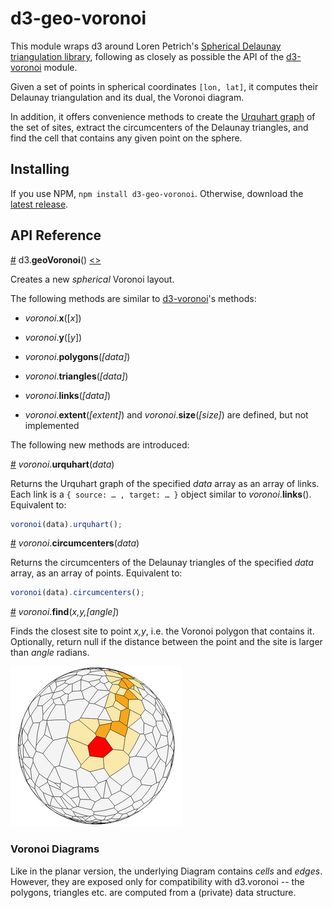 # d3-geo-voronoi

This module wraps d3 around Loren Petrich's [Spherical Delaunay triangulation library](http://lpetrich.org/Science/GeometryDemo/GeometryDemo_GMap.html), following as closely as possible the API of the [d3-voronoi](https://github.com/d3/d3-voronoi/) module.

Given a set of points in spherical coordinates `[lon, lat]`, it computes their Delaunay triangulation and its dual, the Voronoi diagram.

In addition, it offers convenience methods to create the [Urquhart graph](https://en.wikipedia.org/wiki/Urquhart_graph) of the set of sites, extract the circumcenters of the Delaunay triangles, and find the cell that contains any given point on the sphere.


## Installing

If you use NPM, `npm install d3-geo-voronoi`. Otherwise, download the [latest release](https://github.com/d3/d3-geo-voronoi/releases/latest).


## API Reference

<a href="#geo-voronoi" name="geo-voronoi">#</a> d3.<b>geoVoronoi</b>()
[<>](https://github.com/d3/d3-geo-voronoi/blob/master/src/geoVoronoi.js "Source")

Creates a new *spherical* Voronoi layout.

The following methods are similar to [d3-voronoi](https://github.com/d3/d3-voronoi/)'s methods:

- <i>voronoi</i>.<b>x</b>([<i>x</i>]) 

- <i>voronoi</i>.<b>y</b>([<i>y</i>])

- <i>voronoi</i>.<b>polygons</b>(<i>[data]</i>)

- <i>voronoi</i>.<b>triangles</b>(<i>[data]</i>)

- <i>voronoi</i>.<b>links</b>(<i>[data]</i>)

- <i>voronoi</i>.<b>extent</b>(<i>[extent]</i>) and <i>voronoi</i>.<b>size</b>(<i>[size]</i>) are defined, but not implemented


The following new methods are introduced:

<a name="geo_voronoi_urquhart" href="#geo_voronoi_urquhart">#</a> <i>voronoi</i>.<b>urquhart</b>(<i>data</i>)

Returns the Urquhart graph of the specified *data* array as an array of links. Each link is a `{ source: … , target: … }` object similar to <i>voronoi</i>.<b>links</b>(). Equivalent to:

```js
voronoi(data).urquhart();
```


<a name="geo_voronoi_circumcenters" href="#geo_voronoi_circumcenters">#</a> <i>voronoi</i>.<b>circumcenters</b>(<i>data</i>)

Returns the circumcenters of the Delaunay triangles of the specified *data* array, as an array of points. Equivalent to:

```js
voronoi(data).circumcenters();
```

<a name="geo_voronoi_find" href="#geo_voronoi_find">#</a> <i>voronoi</i>.<b>find</b>(<i>x,y,[angle]</i>)

Finds the closest site to point *x,y*, i.e. the Voronoi polygon that contains it. Optionally, return null if the distance between the point and the site is larger than *angle* radians.

[![](img/geoVoronoiFind.png)](http://bl.ocks.org/Fil/e94fc45f5ed4dbcc989be1e52b797fdd)



### Voronoi Diagrams

Like in the planar version, the underlying Diagram contains *cells* and *edges*. However, they are exposed only for compatibility with d3.voronoi -- the polygons, triangles etc. are computed from a (private) data structure.

